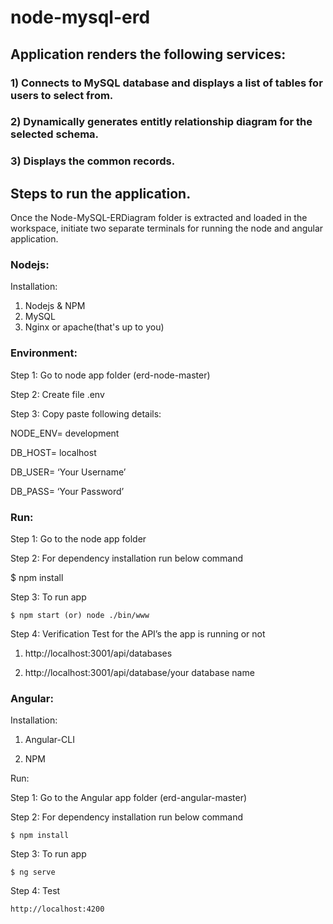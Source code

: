 # node-mysql-erd

## Application renders the following services:

### 1) Connects to MySQL database and displays a list of tables for users to select from.
### 2) Dynamically generates entitly relationship diagram for the selected schema.
### 3) Displays the common records.

## Steps to run the application.

Once the Node-MySQL-ERDiagram folder is extracted and loaded in the workspace, initiate two separate terminals for running the node and angular application.

### Nodejs:

Installation:

1.	Nodejs & NPM
2.	MySQL
3.	Nginx or apache(that's up to you)

### Environment:

Step 1: Go to node app folder (erd-node-master)

Step 2: Create file .env

Step 3: Copy paste following details:
	
NODE_ENV= development

DB_HOST= localhost

DB_USER= ‘Your Username’

DB_PASS= ‘Your Password’ 

### Run:

Step 1: Go to the node app folder

Step 2: For dependency installation run below command

$ npm install

Step 3: To run app

	$ npm start (or) node ./bin/www
	
	
Step 4: Verification Test for the API’s the app is running or not

1.	http://localhost:3001/api/databases

2.	http://localhost:3001/api/database/your database name

### Angular:

Installation:

1.	Angular-CLI

2.	NPM

Run:

Step 1: Go to the Angular app folder (erd-angular-master)

Step 2: For dependency installation run below command

	$ npm install
	
Step 3: To run app

	$ ng serve
	
Step 4: Test

	http://localhost:4200


